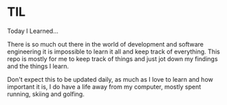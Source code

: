 # TIL
Today I Learned...

There is so much out there in the world of development and software engineering it is impossible to learn it all and keep track of everything.
This repo is mostly for me to keep track of things and just jot down my findings and the things I learn.

Don't expect this to be updated daily, as much as I love to learn and how important it is, I do have a life away from my computer, mostly spent running, skiing and golfing.
